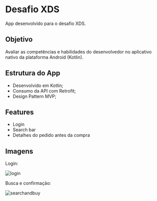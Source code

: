 # Desafio XDS

App desenvolvido para o desafio XDS.

## Objetivo

Avaliar as competências e habilidades do desenvolvedor no aplicativo nativo da plataforma Android (Kotlin).

## Estrutura do App
- Desenvolvido em Kotlin;
- Consumo da API com Retrofit;
- Design Pattern MVP;

## Features
- Login
- Search bar
- Detalhes do pedido antes da compra

## Imagens
Login:

![login](https://user-images.githubusercontent.com/42584849/116888111-76064800-ac01-11eb-9591-3db89e520389.gif)

Busca e confirmação:

![searchandbuy](https://user-images.githubusercontent.com/42584849/116888206-8f0ef900-ac01-11eb-91c8-1b39b4793ffe.gif)
